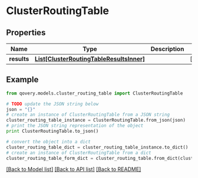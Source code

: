 # ClusterRoutingTable


## Properties

Name | Type | Description | Notes
------------ | ------------- | ------------- | -------------
**results** | [**List[ClusterRoutingTableResultsInner]**](ClusterRoutingTableResultsInner.md) |  | [optional] 

## Example

```python
from qovery.models.cluster_routing_table import ClusterRoutingTable

# TODO update the JSON string below
json = "{}"
# create an instance of ClusterRoutingTable from a JSON string
cluster_routing_table_instance = ClusterRoutingTable.from_json(json)
# print the JSON string representation of the object
print ClusterRoutingTable.to_json()

# convert the object into a dict
cluster_routing_table_dict = cluster_routing_table_instance.to_dict()
# create an instance of ClusterRoutingTable from a dict
cluster_routing_table_form_dict = cluster_routing_table.from_dict(cluster_routing_table_dict)
```
[[Back to Model list]](../README.md#documentation-for-models) [[Back to API list]](../README.md#documentation-for-api-endpoints) [[Back to README]](../README.md)


